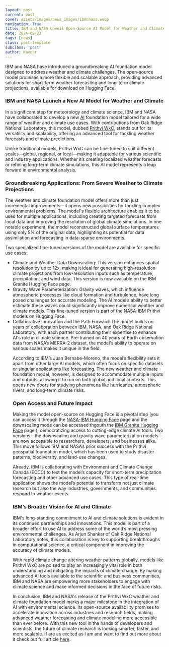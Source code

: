 ```yaml
---
layout: post
current: post
cover: assets/images/news_images/ibmnnasa.webp
navigation: True
title: IBM and NASA Unveil Open-Source AI Model for Weather and Climate Innovation
date: 2024-09-23
tags: [news]
class: post-template
subclass: 'post'
author: Kavour
---
```


<p>IBM and NASA have introduced a groundbreaking AI foundation model designed to address weather and climate challenges. The open-source model promises a more flexible and scalable approach, providing advanced solutions for short-term weather forecasting and long-term climate projections, available for download on Hugging Face.</p>

<h3>IBM and NASA Launch a New AI Model for Weather and Climate</h3>

<p>In a significant step for meteorology and climate science, IBM and NASA have collaborated to develop a new <a href='https://www.ibm.com/topics/artificial-intelligence'>AI</a> foundation model tailored for a wide range of weather and climate use cases. With contributions from Oak Ridge National Laboratory, this model, dubbed <a href=https://arxiv.org/abs/2409.13598'>Prithvi WxC</a>, stands out for its versatility and scalability, offering an advanced tool for tackling weather forecasts and climate predictions.</p>

<p>Unlike traditional models, Prithvi WxC can be fine-tuned to suit different scales—global, regional, or local—making it adaptable for various scientific and industry applications. Whether it’s creating localized weather forecasts or refining long-term climate simulations, this AI model represents a leap forward in environmental analysis.</p>

<h3>Groundbreaking Applications: From Severe Weather to Climate Projections</h3>

<p>The weather and climate foundation model offers more than just incremental improvements—it opens new possibilities for tackling complex environmental problems. The model's flexible architecture enables it to be used for multiple applications, including creating targeted forecasts from local data and improving the resolution of global climate simulations. In one notable experiment, the model reconstructed global surface temperatures using only 5% of the original data, highlighting its potential for data assimilation and forecasting in data-sparse environments.</p>

<p>Two specialized fine-tuned versions of the model are available for specific use cases:</p>
<ul>
<li> Climate and Weather Data Downscaling: This version enhances spatial resolution by up to 12x, making it ideal for generating high-resolution climate projections from low-resolution inputs such as temperature, precipitation, and wind data. This version is now available on the IBM Granite Hugging Face page.</li>
<li> Gravity Wave Parameterization: Gravity waves, which influence atmospheric processes like cloud formation and turbulence, have long posed challenges for accurate modeling. The AI model’s ability to better estimate these waves could significantly improve numerical weather and climate models. This fine-tuned version is part of the NASA-IBM Prithvi models on Hugging Face.</li>
<li> Collaborative Innovation and the Path Forward: The model builds on years of collaboration between IBM, NASA, and Oak Ridge National Laboratory, with each partner contributing their expertise to enhance AI's role in climate science. Pre-trained on 40 years of Earth observation data from NASA’s MERRA-2 dataset, the model's ability to operate on various scales makes it unique in the field.</li>

<p>According to IBM’s Juan Bernabe-Moreno, the model’s flexibility sets it apart from other large AI models, which often focus on specific datasets or singular applications like forecasting. The new weather and climate foundation model, however, is designed to accommodate multiple inputs and outputs, allowing it to run on both global and local contexts. This opens new doors for studying phenomena like hurricanes, atmospheric rivers, and long-term climate risks.</p>

<h3>Open Access and Future Impact</h3>

<p>Making the model open-source on Hugging Face is a pivotal step (you can access it through the <a href=https://huggingface.co/Prithvi-WxC'>NASA-IBM Hugging Face</a> page and the downscaling mode can be accessed thgouth the <a href='https://huggingface.co/ibm-granite'>IBM Granite Hugging Face</a> page ), democratizing access to cutting-edge climate AI tools. Two versions—the downscaling and gravity wave parameterization models—are now accessible to researchers, developers, and businesses alike. This move follows IBM and NASA’s prior success with the Prithvi geospatial foundation model, which has been used to study disaster patterns, biodiversity, and land-use changes.</p>

<p>Already, IBM is collaborating with Environment and Climate Change Canada (ECCC) to test the model’s capacity for short-term precipitation forecasting and other advanced use cases. This type of real-time application shows the model’s potential to transform not just climate research but also the way industries, governments, and communities respond to weather events.</p>

<h3>IBM’s Broader Vision for AI and Climate</h3>

<p>IBM's long-standing commitment to AI and climate solutions is evident in its continued partnerships and innovations. This model is part of a broader effort to use AI to address some of the world’s most pressing environmental challenges. As Arjun Shankar of Oak Ridge National Laboratory notes, this collaboration is key to supporting breakthroughs in computational science, a critical component in improving the accuracy of climate models.</p>

<p>With rapid climate change altering weather patterns globally, models like Prithvi WxC are poised to play an increasingly vital role in both understanding and mitigating the impacts of climate change. By making advanced AI tools available to the scientific and business communities, IBM and NASA are empowering more stakeholders to engage with climate science and make informed decisions in the face of future risks.</p>

<p>In conclusion, IBM and NASA's release of the Prithvi WxC weather and climate foundation model marks a major milestone in the integration of AI with environmental science. Its open-source availability promises to accelerate innovation across industries and research fields, making advanced weather forecasting and climate modeling more accessible than ever before. With this new tool in the hands of developers and scientists, the future of climate research is looking smarter, faster, and more scalable. If are as excited as I am and want to find out more about it check out full article <a href='https://newsroom.ibm.com/2024-09-23-ibm-and-nasa-release-open-source-ai-model-on-hugging-face-for-weather-and-climate-applications'>here</a>.</p>
